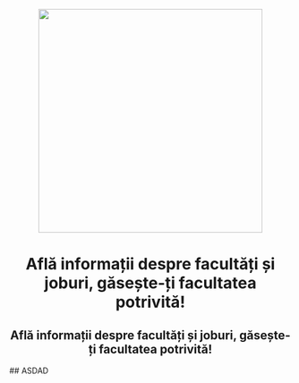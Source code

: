 <p align="center">
  <img src="https://iili.io/Kq9xx9I.png" width="400"/>
</p>

<h1 align="center">Află informații despre facultăți și joburi, găsește-ți facultatea potrivită!</h1>
<h2 align="center">Află informații despre facultăți și joburi, găsește-ți facultatea potrivită!</h2>
## ASDAD
